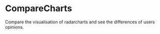 # CompareCharts
Compare the visualisation of radarcharts and see the differences of users opinions.
